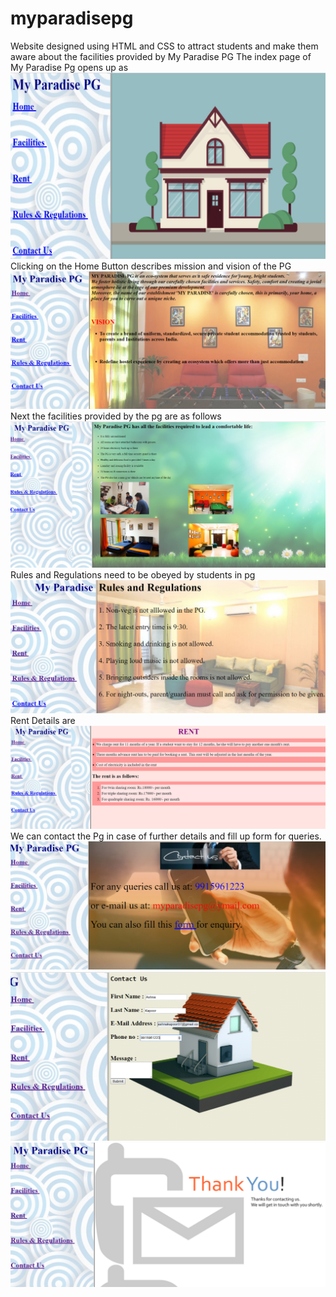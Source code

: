 # myparadisepg
Website designed using HTML and CSS to attract students and make them aware about the facilities provided by My Paradise PG
The index page of My Paradise Pg opens up as
<img src="https://github.com/ashnakapoor07/myparadisepg/blob/master/index.png">
Clicking on the Home Button describes mission and vision of the PG
<img src="https://github.com/ashnakapoor07/myparadisepg/blob/master/home.png">
Next the facilities provided by the pg are as follows
<img src="https://github.com/ashnakapoor07/myparadisepg/blob/master/facilities.png">
Rules and Regulations need to be obeyed by students in pg
<img src="https://github.com/ashnakapoor07/myparadisepg/blob/master/rules.png">
Rent Details are
<img src="https://github.com/ashnakapoor07/myparadisepg/blob/master/rent.png">
We can contact the Pg in case of further details and fill up form for queries.
<img src="https://github.com/ashnakapoor07/myparadisepg/blob/master/contactus.png">
<img src="https://github.com/ashnakapoor07/myparadisepg/blob/master/form.png">
<img src="https://github.com/ashnakapoor07/myparadisepg/blob/master/thankyou.png">
